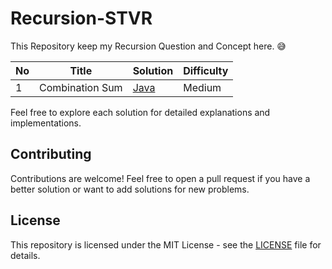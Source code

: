 # Recursion-STVR
This Repository keep my Recursion Question and Concept here. 😅

| No   | Title                                    | Solution                                                      | Difficulty |
| --- | ---------------------------------------- | ------------------------------------------------------------- | ---------- |
| 1   | Combination Sum             | [Java](https://github.com/debapriyo007/Recursion-STVR/blob/main/0039-combination-sum/0039-combination-sum.java)                          | Medium       |

Feel free to explore each solution for detailed explanations and implementations.

## Contributing

Contributions are welcome! Feel free to open a pull request if you have a better solution or want to add solutions for new problems.

## License

This repository is licensed under the MIT License - see the [LICENSE](./LICENSE) file for details.
